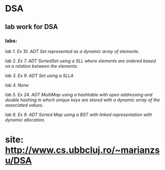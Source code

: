 # DSA
## lab work for DSA
### labs: 


*lab 1. Ex 10. ADT Set represented as a dynamic array of elements.*


*lab 2. Ex 7. ADT SortedSet using a SLL where elements are ordered based on a relation between the elements.*


*lab 3. Ex 9. ADT Set using a SLLA*


*lab 4. None*


*lab 5. Ex 24. ADT MultiMap using a hashtable with open addressing and double hashing in which unique keys are stored with a dynamic array of the associated values.*
 
 
*lab 6. Ex 9. ADT Sorted Map using a BST with linked representation with dynamic allocation.*
  


# site: http://www.cs.ubbcluj.ro/~marianzsu/DSA
